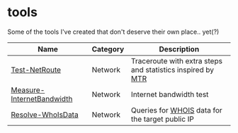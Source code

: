 # tools
Some of the tools I've created that don't deserve their own place.. yet(?)

| Name | Category | Description |
| ---- | ----- | ----------- |
| [Test-NetRoute](Test-NetRoute) | Network | Traceroute with extra steps and statistics inspired by [MTR](https://en.wikipedia.org/wiki/MTR_(software)) |
| [Measure-InternetBandwidth](Measure-InternetBandwidth) | Network | Internet bandwidth test |
| [Resolve-WhoIsData](Resolve-WhoIsData) | Network | Queries for [WHOIS](https://en.wikipedia.org/wiki/WHOIS) data for the target public IP